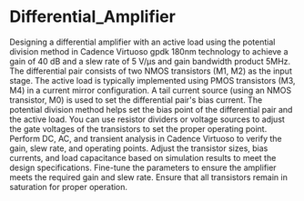 # Differential_Amplifier
Designing a differential amplifier with an active load using the potential division method in Cadence Virtuoso gpdk 180nm technology to achieve a gain of 40 dB and a slew rate of 5 V/μs and gain bandwidth product 5MHz. The differential pair consists of two NMOS transistors (M1, M2) as the input stage. The active load is typically implemented using PMOS transistors (M3, M4) in a current mirror configuration. A tail current source (using an NMOS transistor, M0) is used to set the differential pair's bias current. The potential division method helps set the bias point of the differential pair and the active load. You can use resistor dividers or voltage sources to adjust the gate voltages of the transistors to set the proper operating point. Perform DC, AC, and transient analysis in Cadence Virtuoso to verify the gain, slew rate, and operating points. Adjust the transistor sizes, bias currents, and load capacitance based on simulation results to meet the design specifications. Fine-tune the parameters to ensure the amplifier meets the required gain and slew rate. Ensure that all transistors remain in saturation for proper operation.
